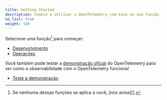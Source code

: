 ```yaml
---
title: Getting Started
description: Comece a utilizar o OpenTelemetry com base na sua função.
no_list: true
weight: 160
---
```


Selecione uma função[^1] para começar:

<div class="l-get-started-buttons justify-content-start mt-3 ms-3">

- [Desenvolvimento](dev/)
- [Operações](ops/)

</div>

Você também pode testar a [demonstração oficial][demo] do OpenTelemetry para
_ver_ como a observabilidade com o OpenTelemetry funciona!

<div class="l-primary-buttons justify-content-start mt-3 mb-5 ms-3">

- [Teste a demonstração][demo]

</div>

[^1]: Se nenhuma dessas funções se aplica a você, \[nos avise]\[].

[demo]: /ecosystem/demo/
[let us know]: https://github.com/open-telemetry/opentelemetry.io/issues/new?title=Add%20a%20new%20persona:%20My%20Persona&body=Provide%20a%20description%20of%20your%20role%20and%20responsibilities%20and%20what%20your%20observability%20goals%20are
